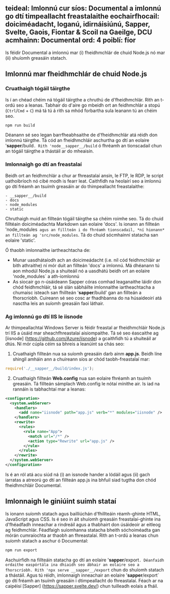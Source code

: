 teideal: Imlonnú
cur síos: Documental a imlonnú go dtí timpeallacht freastalaithe
eochairfhocail: doiciméadacht, loganú, idirnáisiúnú, Sapper, Svelte, Gaois, Fiontar & Scoil na Gaeilge, DCU
acmhainn: Documental
ord: 4
poiblí: fíor
---

Is féidir Documental a imlonnú mar (i) fheidhmchlár de chuid Node.js nó mar (ii) shuíomh greasáin statach.

## Imlonnú mar fheidhmchlár de chuid Node.js

### Cruathaigh tógáil táirgthe

Is í an chéad chéim ná tógáil táirgthe a chruthú de d'fheidhmchlár. Rith an t-ordú seo a leanas. Tabhair do d'aire go mbeidh ort an feidhmchlár a stopú (`Ctrl`/`Cmd` + `C`) má tá tú á rith sa mhód forbartha sula leanann tú an chéim seo.

```cmd
npm run build
```

Déanann sé seo legan barrfheabhsaithe de d'fheidhmchlár atá réidh don imlonnú táirgthe. Tá cód an fheidhmchláir aschurtha go dtí an eolaire '__sapper__/build`. Rith 'node__sapper__/build` ó fhréamh an tionscadail chun an tógáil táirgthe a thástáil ar do mheaisín.
### Imlonnaigh go dtí an freastalaí

Beidh ort an feidhmchlár a chur ar fhreastalaí ansin, le FTP, le RDP, le script uathoibríoch nó cibé modh is fearr leat.
Caithfidh na heolairí seo a imlonnú go dtí fréamh an tsuímh greasáin ar do thimpeallacht freastalaithe:
```
- __sapper__/build
- docs
- node_modules
- static
```

Chruthaigh muid an fillteán tógáil táirgthe sa chéim roimhe seo. Tá do chuid filltéain doiciméadachta Markdown san eolaire 'docs'. Is ionann an fillteán 'node_modules` agus an fillteán i do fhréamh tionscadail, *ní hionann* an fillteán ag 'src/node_modules`. Tá do chuid sócmhainní statacha san eolaire 'static'.

Ó thaobh imlonnaithe iartheachtacha de:

- Munar uasdhátaíodh ach an doicimeádacht (i.e. níl cód feidhmchláir ar bith athraithe) ní mór duit an fillteán 'docs' a imlonnú. Má dhéanann tú aon mhodúl Node.js a shuiteáil nó a uasdhátú beidh ort an eolaire 'node_modules` a ath-iomlonnú
- As siocair go n-úsáideann Sapper córas comhad leaganaithe láidir don chód feidhmchláir, tá sé slán sábháilte imlonnaithe iartheachtacha a chumaisc isteach san fhillteán '__sapper__/build' gan an fillteán a fhorscríobh. Cuireann sé seo cosc ar fhadhbanna do na húsaideoirí atá nasctha leis an suíomh greasáin faoi láthair.
### Ag imlonnú go dtí IIS le iisnode

Ar thimpeallachtaí Windows Server is féidir freastal ar fheidhmchláir Node.js trí IIS a úsáid mar sheachfhreastalaí aisiompaithe. Tá sé seo éascaithe ag [iisnode] (https://github.com/Azure/iisnode) a gcaithfidh tú a shuiteáil ar dtús. Ní mór cúpla céim sa bhreis a leanúint sa chás seo:
1. Cruathaigh fillteán nua sa suíomh greasáin darb ainm **app.js**. Beidh líne shingil amháin ann a chuireann síos ar chód taobh-freastalaí mar: 
  ```js
  require('./__sapper__/build/index.js');
  ```

2. Cruathaigh fillteán **Web.config** nua san eolaire fhréamh an tsuímh greasáin. Tá fillteán sámplach Web.config le nótaí mínithe air. Is iad na rannáin is tabhachtaí mar a leanas:

  ```xml
  <configuration>
    <system.webServer>
      <handlers>
        <add name="iisnode" path="app.js" verb="*" modules="iisnode" />
      </handlers>
      <rewrite>
        <rules>
          <rule name="App">
            <match url="/*" />
            <action type="Rewrite" url="app.js" />
          </rule>
        </rules>
      </rewrite>
    </system.webServer>
  </configuration>
  ```

  Is é an ról atá acu siúd ná (i) an issnode hander a lódáil agus (ii) gach iarratas a atreorú go dtí an fillteán app.js ina bhfuil siad tugtha don chód fheidhmchláir Documental.
## Imlonnaigh le giniúint suímh stataí

Is ionann suíomh statach agus bailliúchán d'fhillteáin réamh-ghinte HTML, JavaScript agus CSS. Is é seo in áit shuíomh greasáin freastalaí-ghinte ina d'fhéadfadh inneachar a rindreáil agus a thabhairt don úsáideoir ar eitleog ag feidhmchlár. Féadfaigh suíomhanna statacha bheith sóchoiméadta gan mórán cumraíochta ar thaobh an fhreastalaí. 
Rith an t-ordú a leanas chun suíomh statach a aschur ó Documental:
```cmd
npm run export
```

Aschuirfidh na fillteáin statacha go dtí an eolaire '__sapper__/export`. Déanfaidh ordaithe easpórtála ina dhiaidh seo ábhair an eolaire seo a fhorscríobh.
Rith 'npx serve __sapper__/export` chun do shuíomh statach a thástáil.
Agus tú réidh, imlonnaigh inneachair an eolaire '__sapper__/export` go dtí fréamh an tsuímh greasáin i dtimpeallacht do fhreastalaí.
Féach ar na caipéisí  [Sapper] (https://sapper.svelte.dev/) chun tuilleadh eolais a fháil.
